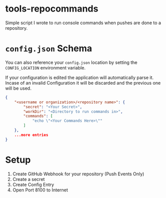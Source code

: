 # tools-repocommands
Simple script I wrote to run console commands when pushes are done to a repository.


# `config.json` Schema
You can also reference your `config.json` location by setting the `CONFIG_LOCATION` environment variable. 

If your configuration is edited the application will automatically parse it.
Incase of an invalid Configuration it will be discarded and the previous one will be used.

```json
{
    "<username or organization>/<repository name>": {
        "secret": "<Your Secret>",
        "workDir": "<Directory to run commands in>",
        "commands": [
            "echo \"<Your Commands Here>\""
        ]
    },
    ...more entries
}
```

# Setup
1. Create GitHub Webhook for your repository (Push Events Only)
2. Create a secret
3. Create Config Entry
4. Open Port 8100 to Internet